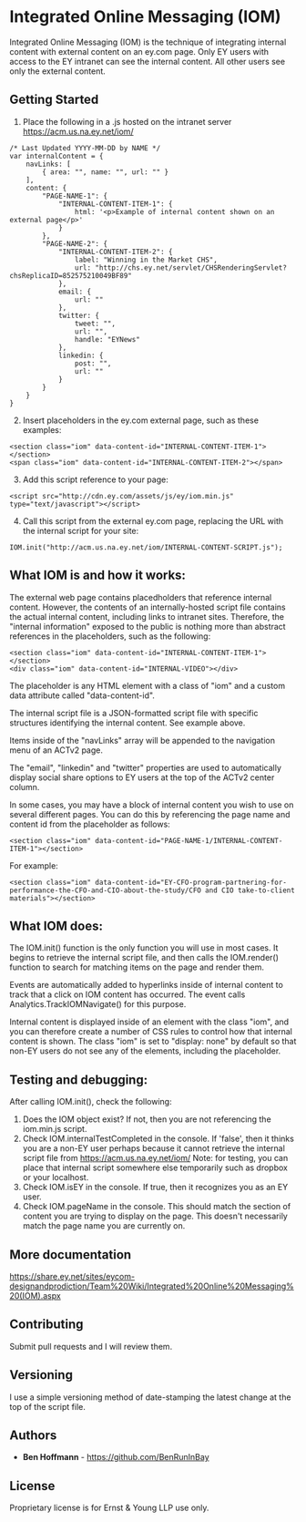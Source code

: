 # Integrated Online Messaging (IOM)

Integrated Online Messaging (IOM) is the technique of integrating internal content with external content on an ey.com page. Only EY users with access to the EY intranet can see the internal content. All other users see only the external content.

## Getting Started

1. Place the following in a .js hosted on the intranet server https://acm.us.na.ey.net/iom/
```
/* Last Updated YYYY-MM-DD by NAME */
var internalContent = {
	navLinks: [
		{ area: "", name: "", url: "" }
	],
	content: {
		"PAGE-NAME-1": {
			"INTERNAL-CONTENT-ITEM-1": {
				html: '<p>Example of internal content shown on an external page</p>'
			}
		},
		"PAGE-NAME-2": {
			"INTERNAL-CONTENT-ITEM-2": {
				label: "Winning in the Market CHS",
				url: "http://chs.ey.net/servlet/CHSRenderingServlet?chsReplicaID=852575210049BF89"
			},
			email: {
				url: ""
			},
			twitter: {
				tweet: "",
				url: "",
				handle: "EYNews"
			},
			linkedin: {
				post: "",
				url: ""
			}
		}
	}
}
```
2. Insert placeholders in the ey.com external page, such as these examples:
```
<section class="iom" data-content-id="INTERNAL-CONTENT-ITEM-1"></section>
<span class="iom" data-content-id="INTERNAL-CONTENT-ITEM-2"></span>
```
3. Add this script reference to your page:
```
<script src="http://cdn.ey.com/assets/js/ey/iom.min.js" type="text/javascript"></script>
```
4. Call this script from the external ey.com page, replacing the URL with the internal script for your site:
```
IOM.init("http://acm.us.na.ey.net/iom/INTERNAL-CONTENT-SCRIPT.js");
```

## What IOM is and how it works:

The external web page contains placedholders that reference internal content. However, the contents of an internally-hosted
script file contains the actual internal content, including links to intranet sites. Therefore, the "internal information"
exposed to the public is nothing more than abstract references in the placeholders, such as the following:
```
<section class="iom" data-content-id="INTERNAL-CONTENT-ITEM-1"></section>
<div class="iom" data-content-id="INTERNAL-VIDEO"></div>
```
The placeholder is any HTML element with a class of "iom" and a custom data attribute called "data-content-id".

The internal script file is a JSON-formatted script file with specific structures identifying the internal content.
See example above.

Items inside of the "navLinks" array will be appended to the navigation menu of an ACTv2 page.

The "email", "linkedin" and "twitter" properties are used to automatically display social share options
to EY users at the top of the ACTv2 center column.

In some cases, you may have a block of internal content you wish to use on several different pages. You can do this
by referencing the page name and content id from the placeholder as follows:
```
<section class="iom" data-content-id="PAGE-NAME-1/INTERNAL-CONTENT-ITEM-1"></section>
```
For example:
```
<section class="iom" data-content-id="EY-CFO-program-partnering-for-performance-the-CFO-and-CIO-about-the-study/CFO and CIO take-to-client materials"></section>
```
## What IOM does:

The IOM.init() function is the only function you will use in most cases. It begins to retrieve the internal script file,
and then calls the IOM.render() function to search for matching items on the page and render them.

Events are automatically added to hyperlinks inside of internal content to track that a click on IOM content has occurred.
The event calls Analytics.TrackIOMNavigate() for this purpose.

Internal content is displayed inside of an element with the class "iom", and you can therefore create a number of
CSS rules to control how that internal content is shown. The class "iom" is set to "display: none" by default so
that non-EY users do not see any of the elements, including the placeholder.

## Testing and debugging:

After calling IOM.init(), check the following:
1. Does the IOM object exist? If not, then you are not referencing the iom.min.js script.
2. Check IOM.internalTestCompleted in the console. If 'false', then it thinks you are a non-EY user
    perhaps because it cannot retrieve the internal script file from https://acm.us.na.ey.net/iom/
   Note: for testing, you can place that internal script somewhere else temporarily such as dropbox or your
    localhost.
3. Check IOM.isEY in the console. If true, then it recognizes you as an EY user.
4. Check IOM.pageName in the console. This should match the section of content you are trying to display
    on the page. This doesn't necessarily match the page name you are currently on.

## More documentation

https://share.ey.net/sites/eycom-designandprodiction/Team%20Wiki/Integrated%20Online%20Messaging%20(IOM).aspx

## Contributing

Submit pull requests and I will review them.

## Versioning

I use a simple versioning method of date-stamping the latest change at the top of the script file. 

## Authors

* **Ben Hoffmann** - https://github.com/BenRunInBay

## License

Proprietary license is for Ernst & Young LLP use only.

